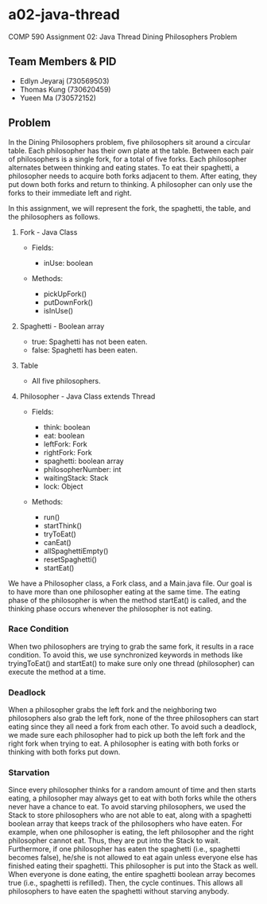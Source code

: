 # a02-java-thread
COMP 590 Assignment 02: Java Thread Dining Philosophers Problem

## Team Members & PID
- Edlyn Jeyaraj (730569503)
- Thomas Kung (730620459)
- Yueen Ma (730572152)


## Problem 

In the Dining Philosophers problem, five philosophers sit around a circular table. Each philosopher has their own plate at the table. Between each pair of philosophers is a single fork, for a total of five forks. Each philosopher alternates between thinking and eating states. To eat their spaghetti, a philosopher needs to acquire both forks adjacent to them. After eating, they put down both forks and return to thinking. A philosopher can only use the forks to their immediate left and right.

In this assignment, we will represent the fork, the spaghetti, the table, and the philosophers as follows. 

1. Fork - Java Class 
    - Fields: 
        - inUse: boolean

    - Methods:
        - pickUpFork()
        - putDownFork()
        - isInUse()

2. Spaghetti - Boolean array
    - true: Spaghetti has not been eaten.
    - false: Spaghetti has been eaten.

3. Table 
    - All five philosophers.

4. Philosopher - Java Class extends Thread
    - Fields: 
        - think: boolean
        - eat: boolean 
        - leftFork: Fork
        - rightFork: Fork
        - spaghetti: boolean array
        - philosopherNumber: int 
        - waitingStack: Stack<Philosopher>
        - lock: Object

    - Methods: 
        - run()
        - startThink()
        - tryToEat()
        - canEat()
        - allSpaghettiEmpty()
        - resetSpaghetti()
        - startEat()

We have a Philosopher class, a Fork class, and a Main.java file. Our goal is to have more than one philosopher eating at the same time. The eating phase of the philosopher is when the method startEat() is called, and the thinking phase occurs whenever the philosopher is not eating. 

### Race Condition
When two philosophers are trying to grab the same fork, it results in a race condition. To avoid this, we use synchronized keywords in methods like tryingToEat() and startEat() to make sure only one thread (philosopher) can execute the method at a time. 

### Deadlock 
When a philosopher grabs the left fork and the neighboring two philosophers also grab the left fork, none of the three philosophers can start eating since they all need a fork from each other. To avoid such a deadlock, we made sure each philosopher had to pick up both the left fork and the right fork when trying to eat. A philosopher is eating with both forks or thinking with both forks put down.

### Starvation
Since every philosopher thinks for a random amount of time and then starts eating, a philosopher may always get to eat with both forks while the others never have a chance to eat. To avoid starving philosophers, we used the Stack to store philosophers who are not able to eat, along with a spaghetti boolean array that keeps track of the philosophers who have eaten. For example, when one philosopher is eating, the left philosopher and the right philosopher cannot eat. Thus, they are put into the Stack to wait. Furthermore, if one philosopher has eaten the spaghetti (i.e., spaghetti becomes false), he/she is not allowed to eat again unless everyone else has finished eating their spaghetti. This philosopher is put into the Stack as well. When everyone is done eating, the entire spaghetti boolean array becomes true (i.e., spaghetti is refilled). Then, the cycle continues. This allows all philosophers to have eaten the spaghetti without starving anybody.